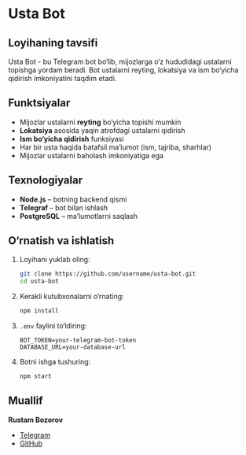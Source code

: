# Usta Bot

## Loyihaning tavsifi
Usta Bot - bu Telegram bot bo‘lib, mijozlarga o‘z hududidagi ustalarni topishga yordam beradi. Bot ustalarni reyting, lokatsiya va ism bo‘yicha qidirish imkoniyatini taqdim etadi.

## Funktsiyalar
- Mijozlar ustalarni **reyting** bo‘yicha topishi mumkin
- **Lokatsiya** asosida yaqin atrofdagi ustalarni qidirish
- **Ism bo‘yicha qidirish** funksiyasi
- Har bir usta haqida batafsil ma’lumot (ism, tajriba, sharhlar)
- Mijozlar ustalarni baholash imkoniyatiga ega

## Texnologiyalar
- **Node.js** – botning backend qismi
- **Telegraf** – bot bilan ishlash
- **PostgreSQL** – ma’lumotlarni saqlash

## O‘rnatish va ishlatish

1. Loyihani yuklab oling:
   ```bash
   git clone https://github.com/username/usta-bot.git
   cd usta-bot
   ```

2. Kerakli kutubxonalarni o‘rnating:
   ```bash
   npm install
   ```

3. `.env` faylini to‘ldiring:
   ```env
   BOT_TOKEN=your-telegram-bot-token
   DATABASE_URL=your-database-url
   ```

4. Botni ishga tushuring:
   ```bash
   npm start
   ```

## Muallif
**Rustam Bozorov**
- [Telegram](https://t.me/Rustam_Uktamovich)
- [GitHub](https://github.com/RustamDevel0per)

